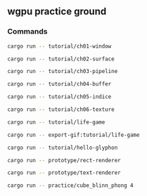 ## wgpu practice ground

### Commands

```bash
cargo run -- tutorial/ch01-window
```

```bash
cargo run -- tutorial/ch02-surface
```

```bash
cargo run -- tutorial/ch03-pipeline
```

```bash
cargo run -- tutorial/ch04-buffer
```

```bash
cargo run -- tutorial/ch05-indice
```

```bash
cargo run -- tutorial/ch06-texture
```

```bash
cargo run -- tutorial/life-game
```

```bash
cargo run -- export-gif:tutorial/life-game
```

```bash
cargo run -- tutorial/hello-glyphon
```

```bash
cargo run -- prototype/rect-renderer
```

```bash
cargo run -- prototype/text-renderer
```

```bash
cargo run -- practice/cube_blinn_phong 4
```
